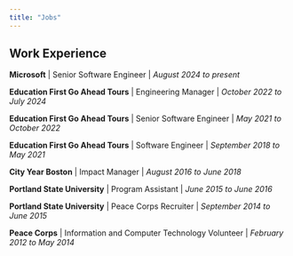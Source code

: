 ```yaml
---
title: "Jobs"
---
```

## Work Experience

<b>Microsoft</b> | Senior Software Engineer | <i>August 2024 to present</i>

<b>Education First Go Ahead Tours</b> | Engineering Manager | <i>October 2022 to July 2024</i>

<b>Education First Go Ahead Tours</b> | Senior Software Engineer | <i>May 2021 to October 2022</i>

<b>Education First Go Ahead Tours</b> | Software Engineer | <i>September 2018 to May 2021</i>

<b>City Year Boston</b> | Impact Manager | <i>August 2016 to June 2018</i>

<b>Portland State University</b> | Program Assistant | <i>June 2015 to June 2016</i>

<b>Portland State University</b> | Peace Corps Recruiter | <i>September 2014 to June 2015</i>

<b>Peace Corps</b> | Information and Computer Technology Volunteer | <i>February 2012 to May 2014</i>
